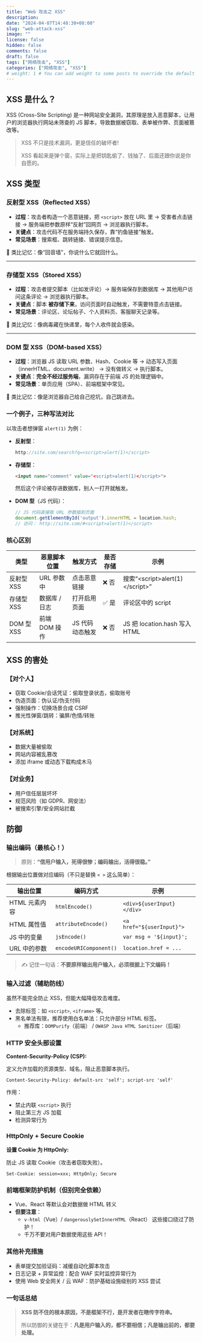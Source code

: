 ```yaml
---
title: "Web 攻击之 XSS"
description:
date: "2024-04-07T14:48:30+08:00"
slug: "web-attack-xss"
image: ""
license: false
hidden: false
comments: false
draft: false
tags: ["网络攻击", "XSS"]
categories: ["网络攻击", "XSS"]
# weight: 1 # You can add weight to some posts to override the default sorting (date descending)
---
```


## XSS 是什么？

XSS (Cross-Site Scripting) 是一种网站安全漏洞，其原理是放入恶意脚本，让用户的浏览器执行网站未筛查的 JS 脚本，导致数据被窃取、表单被作弊、页面被篡改等。

> XSS 不只是技术漏洞，更是信任的破坏者!
>
> XSS 看起来是弹个窗，实际上是把钥匙偷了、钱抽了、后面还跟你说是你自愿的。

## XSS 类型

### **反射型 XSS（Reflected XSS）**

- **过程**：攻击者构造一个恶意链接，把 `<script>` 放在 URL 里 → 受害者点击链接 → 服务端把参数原样“反射”回网页 → 浏览器执行脚本。
- **关键点**：攻击代码不在服务端持久保存，靠“钓鱼链接”触发。
- **常见场景**：搜索框、跳转链接、错误提示信息。

🧠 类比记忆：像“回音墙”，你说什么它就回什么。

---

### **存储型 XSS（Stored XSS）**

- **过程**：攻击者提交脚本（比如发评论）→ 服务端保存到数据库 → 其他用户访问这条评论 → 浏览器执行脚本。
- **关键点**：脚本 **被存储下来**，访问页面时自动触发，不需要特意点击链接。
- **常见场景**：评论区、论坛帖子、个人资料页、客服聊天记录等。

🧠 类比记忆：像病毒藏在快递里，每个人收件就会感染。

---

### **DOM 型 XSS（DOM-based XSS）**

- **过程**：浏览器 JS 读取 URL 参数、Hash、Cookie 等 → 动态写入页面（innerHTML、document.write） → 没有做转义 → 执行脚本。
- **关键点**：**完全不经过服务端**，漏洞存在于前端 JS 的处理逻辑中。
- **常见场景**：单页应用（SPA）、前端框架中常见。

🧠 类比记忆：像是浏览器自己给自己挖坑，自己跳进去。

### 一个例子，三种写法对比

以攻击者想弹窗 `alert(1)` 为例：

- **反射型**：

  ```javascript
  http://site.com/search?q=<script>alert(1)</script>
  ```

- **存储型**：

  ```html
  <input name="comment" value="<script>alert(1)</script>">
  ```

  然后这个评论被存进数据库，别人一打开就触发。

- **DOM 型**（JS 代码）：

  ```javascript
  // JS 代码直接取 URL 参数插到页面
  document.getElementById('output').innerHTML = location.hash;
  // 访问： http://site.com/#<script>alert(1)</script>
  ```

### 核心区别

| 类型         | 恶意脚本位置 | 触发方式           | 是否存储 | 示例                 |
|------------------|------------------|--------------------|--------------|----------------------|
| 反射型 XSS   | URL 参数中       | 点击恶意链接      | ❌ 否         | 搜索“\<script>alert(1)\</script>” |
| 存储型 XSS   | 数据库 / 日志   | 打开启用页面     | ✅ 是         | 评论区中的 script     |
| DOM 型 XSS    | 前端 DOM 操作 | JS 代码动态触发   | ❌ 否         | JS 把 location.hash 写入 HTML |

## XSS 的害处

### 【对个人】

- 窃取 Cookie/会话凭证：偷取登录状态，偷取账号
- 伪造页面：伪认证/伪支付码
- 强制操作：切换场景合成 CSRF
- 推光性弹窗/跳转：骗屏/色情/转账

### 【对系统】

- 数据大量被偷取
- 网站内容被乱篡改
- 添加 iframe 或动态下载构成木马

### 【对业务】

- 用户信任层层坏坏
- 规范风险（如 GDPR、网安法）
- 被搜索引擎/安全网站拦截

## 防御

### 输出编码（最核心！）

> 原则：**“信用户输入，死得很惨；编码输出，活得很稳。”**

根据输出位置做对应编码（不只是替换 `< >` 这么简单）：

| 输出位置         | 编码方式                   | 示例                      |
|------------------|----------------------------|---------------------------|
| HTML 元素内容     | `htmlEncode()`             | `<div>${userInput}</div>` |
| HTML 属性值       | `attributeEncode()`        | `<a href="${userInput}">` |
| JS 中的变量       | `jsEncode()`               | `var msg = '${input}';`   |
| URL 中的参数      | `encodeURIComponent()`     | `location.href = ...`     |

> ✍️ 记住一句话：**不要原样输出用户输入，必须根据上下文编码！**

### 输入过滤（辅助防线）

虽然不能完全防止 XSS，但能大幅降低攻击难度。

- 去除标签：如 `<script>`, `<iframe>` 等。
- 黑名单法有限，推荐使用白名单法：只允许部分 HTML 标签。
  - 推荐库：`DOMPurify`（前端） / `OWASP Java HTML Sanitizer`（后端）

### HTTP 安全头部设置

**Content-Security-Policy (CSP):**

定义允许加载的资源类型、域名，阻止恶意脚本执行。

```http
Content-Security-Policy: default-src 'self'; script-src 'self'
```

作用：

- 禁止内联 `<script>` 执行
- 阻止第三方 JS 加载
- 检测异常行为

### HttpOnly + Secure Cookie

**设置 Cookie 为 HttpOnly:**

防止 JS 读取 Cookie（攻击者窃取失败）。

```http
Set-Cookie: session=xxx; HttpOnly; Secure
```

### 前端框架防护机制（但别完全依赖）

- Vue、React 等默认会对数据做 HTML 转义
- **但要注意**：
  - `v-html`（Vue）/ `dangerouslySetInnerHTML`（React） 这些接口绕过了防护！
  - 千万不要对用户数据使用这些 API！

### 其他补充措施

- 表单提交加验证码：减缓自动化脚本攻击
- 日志记录 + 异常监控：配合 WAF 实时监控异常行为
- 使用 Web 安全网关 / 云 WAF：防护基础设施级别的 XSS 尝试

### 一句话总结

> **XSS 防不住的根本原因，不是框架不行，是开发者在瞎传字符串。**
>
> 所以防御的关键在于：**凡是用户输入的，都不要相信；凡是输出前的，都要处理。**
